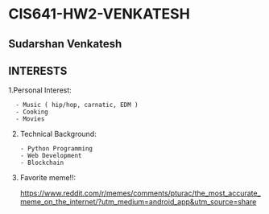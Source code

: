 # CIS641-HW2-VENKATESH
## Sudarshan Venkatesh
  ## INTERESTS ##

 1.Personal Interest:
 
      - Music ( hip/hop, carnatic, EDM )
      - Cooking
      - Movies
      
 
 2. Technical Background:
        
        - Python Programming
        - Web Development 
        - Blockchain
        
  3. Favorite meme!!:
        
     https://www.reddit.com/r/memes/comments/pturac/the_most_accurate_meme_on_the_internet/?utm_medium=android_app&utm_source=share
  
      
 
      

 
